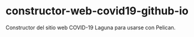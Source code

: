 # constructor-web-covid19-github-io
Constructor del sitio web COVID-19 Laguna para usarse con Pelican.

